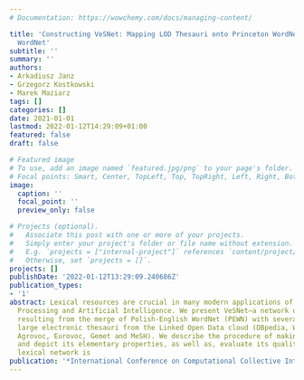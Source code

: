 ```yaml
---
# Documentation: https://wowchemy.com/docs/managing-content/

title: 'Constructing VeSNet: Mapping LOD Thesauri onto Princeton WordNet and Polish
  WordNet'
subtitle: ''
summary: ''
authors:
- Arkadiusz Janz
- Grzegorz Kostkowski
- Marek Maziarz
tags: []
categories: []
date: 2021-01-01
lastmod: 2022-01-12T14:29:09+01:00
featured: false
draft: false

# Featured image
# To use, add an image named `featured.jpg/png` to your page's folder.
# Focal points: Smart, Center, TopLeft, Top, TopRight, Left, Right, BottomLeft, Bottom, BottomRight.
image:
  caption: ''
  focal_point: ''
  preview_only: false

# Projects (optional).
#   Associate this post with one or more of your projects.
#   Simply enter your project's folder or file name without extension.
#   E.g. `projects = ["internal-project"]` references `content/project/deep-learning/index.md`.
#   Otherwise, set `projects = []`.
projects: []
publishDate: '2022-01-12T13:29:09.240686Z'
publication_types:
- '1'
abstract: Lexical resources are crucial in many modern applications of Natural Language
  Processing and Artificial Intelligence. We present VeSNet–a network of lexical resources
  resulting from the merge of Polish-English WordNet (PEWN) with several existing
  large electronic thesauri from the Linked Open Data cloud (DBpedia, Wikipedia, GeoWordNet,
  Agrovoc, Eurovoc, Gemet and MeSH). We describe the procedure of making the resource
  and depict its elementary properties, as well as, evaluate its quality. The created
  lexical network is
publication: '*International Conference on Computational Collective Intelligence*'
---
```


